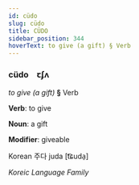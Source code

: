 ```yaml
---
id: cüdo
slug: cüdo
title: CÜDO
sidebar_position: 344
hoverText: to give (a gift) § Verb
---
```


### cüdo&emsp;<span kind="abugida">ꞇʄʌ</span>

*to give (a gift)* **§** Verb

**Verb**: to give

**Noun**: a gift

**Modifier**: giveable

Korean 주다 juda [t͡ɕuda̠]

*Koreic Language Family*